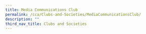 ```yaml
---
title: Media Communications Club
permalink: /cca/Clubs-and-Societies/MediaCommunicationsClub/
description: ""
third_nav_title: Clubs and Societies
---
```

